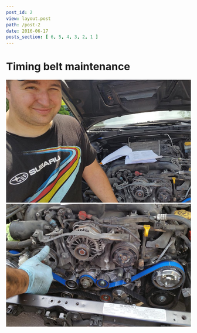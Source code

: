 ```yaml
---
post_id: 2
view: layout.post
path: /post-2
date: 2016-06-17
posts_section: [ 6, 5, 4, 3, 2, 1 ]
---
```


# Timing belt maintenance

![xlimage](/assets/images/2/1.jpg)
![xlimage](/assets/images/2/2.jpg)